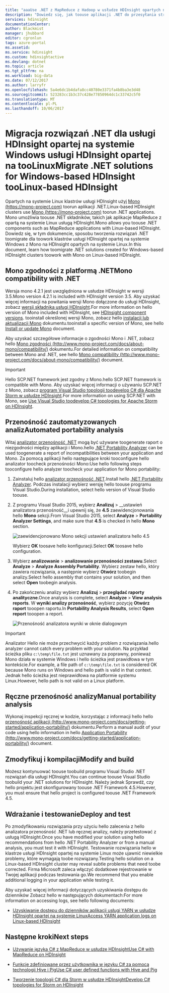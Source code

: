 ```yaml
---
title: "aaaUse .NET z MapReduce z Hadoop w usłudze HDInsight opartych na systemie Linux - Azure | Dokumentacja firmy Microsoft"
description: "Dowiedz się, jak toouse aplikacji .NET do przesyłania strumieniowego MapReduce na HDInsight opartych na systemie Linux."
services: hdinsight
documentationCenter: 
author: Blackmist
manager: jhubbard
editor: cgronlun
tags: azure-portal
ms.assetid: 
ms.service: hdinsight
ms.custom: hdinsightactive
ms.devlang: dotnet
ms.topic: article
ms.tgt_pltfrm: na
ms.workload: big-data
ms.date: 07/12/2017
ms.author: larryfr
ms.openlocfilehash: 5a4e6dc1b4dafa8cc40780e3371fa4b8ba3e3d48
ms.sourcegitcommit: 523283cc1b3c37c428e77850964dc1c33742c5f0
ms.translationtype: MT
ms.contentlocale: pl-PL
ms.lasthandoff: 10/06/2017
---
```

# <a name="migrate-net-solutions-for-windows-based-hdinsight-toolinux-based-hdinsight"></a><span data-ttu-id="f7e48-103">Migracja rozwiązań .NET dla usługi HDInsight opartej na systemie Windows usługi HDInsight opartej na tooLinux</span><span class="sxs-lookup"><span data-stu-id="f7e48-103">Migrate .NET solutions for Windows-based HDInsight tooLinux-based HDInsight</span></span>

<span data-ttu-id="f7e48-104">Opartych na systemie Linux klastrów usługi HDInsight użyj [Mono (https://mono-project.com)](https://mono-project.com) toorun aplikacji .NET.</span><span class="sxs-lookup"><span data-stu-id="f7e48-104">Linux-based HDInsight clusters use [Mono (https://mono-project.com)](https://mono-project.com) toorun .NET applications.</span></span> <span data-ttu-id="f7e48-105">Mono umożliwia toouse .NET składników, takich jak aplikacje MapReduce z opartą na systemie Linux usługą HDInsight.</span><span class="sxs-lookup"><span data-stu-id="f7e48-105">Mono allows you toouse .NET components such as MapReduce applications with Linux-based HDInsight.</span></span> <span data-ttu-id="f7e48-106">Dowiedz się, w tym dokumencie, sposobu tworzenia rozwiązań .NET toomigrate dla toowork klastrów usługi HDInsight opartej na systemie Windows z Mono na HDInsight opartych na systemie Linux.</span><span class="sxs-lookup"><span data-stu-id="f7e48-106">In this document, learn how toomigrate .NET solutions created for Windows-based HDInsight clusters toowork with Mono on Linux-based HDInsight.</span></span>

## <a name="mono-compatibility-with-net"></a><span data-ttu-id="f7e48-107">Mono zgodności z platformą .NET</span><span class="sxs-lookup"><span data-stu-id="f7e48-107">Mono compatibility with .NET</span></span>

<span data-ttu-id="f7e48-108">Wersja mono 4.2.1 jest uwzględniona w usłudze HDInsight w wersji 3.5.</span><span class="sxs-lookup"><span data-stu-id="f7e48-108">Mono version 4.2.1 is included with HDInsight version 3.5.</span></span> <span data-ttu-id="f7e48-109">Aby uzyskać więcej informacji na powitania wersji Mono dołączone do usługi HDInsight, zobacz [wersji składnika usługi HDInsight](hdinsight-component-versioning.md).</span><span class="sxs-lookup"><span data-stu-id="f7e48-109">For more information on hello version of Mono included with HDInsight, see [HDInsight component versions](hdinsight-component-versioning.md).</span></span> <span data-ttu-id="f7e48-110">tooinstall określonej wersji Mono, zobacz hello [instalacji lub aktualizacji Mono](hdinsight-hadoop-install-mono.md) dokumentu.</span><span class="sxs-lookup"><span data-stu-id="f7e48-110">tooinstall a specific version of Mono, see hello [Install or update Mono](hdinsight-hadoop-install-mono.md) document.</span></span>

<span data-ttu-id="f7e48-111">Aby uzyskać szczegółowe informacje o zgodności Mono i .NET, zobacz hello [Mono zgodności (http://www.mono-project.com/docs/about-mono/compatibility/)](http://www.mono-project.com/docs/about-mono/compatibility/) dokumentu.</span><span class="sxs-lookup"><span data-stu-id="f7e48-111">For detailed information on compatibility between Mono and .NET, see hello [Mono compatibility (http://www.mono-project.com/docs/about-mono/compatibility/)](http://www.mono-project.com/docs/about-mono/compatibility/) document.</span></span>

> [!IMPORTANT]
> <span data-ttu-id="f7e48-112">Hello SCP.NET framework jest zgodny z Mono.</span><span class="sxs-lookup"><span data-stu-id="f7e48-112">hello SCP.NET framework is compatible with Mono.</span></span> <span data-ttu-id="f7e48-113">Aby uzyskać więcej informacji o używaniu SCP.NET z Mono, zobacz [program Visual Studio topologii toodevelop C# dla Apache Storm w usłudze HDInsight](hdinsight-storm-develop-csharp-visual-studio-topology.md).</span><span class="sxs-lookup"><span data-stu-id="f7e48-113">For more information on using SCP.NET with Mono, see [Use Visual Studio toodevelop C# topologies for Apache Storm on HDInsight](hdinsight-storm-develop-csharp-visual-studio-topology.md).</span></span>

## <a name="automated-portability-analysis"></a><span data-ttu-id="f7e48-114">Przenośność zautomatyzowanych analiz</span><span class="sxs-lookup"><span data-stu-id="f7e48-114">Automated portability analysis</span></span>

<span data-ttu-id="f7e48-115">Witaj [analizator przenośność .NET](https://marketplace.visualstudio.com/items?itemName=ConnieYau.NETPortabilityAnalyzer) mogą być używane toogenerate raport o niezgodności między aplikacji i Mono.</span><span class="sxs-lookup"><span data-stu-id="f7e48-115">hello [.NET Portability Analyzer](https://marketplace.visualstudio.com/items?itemName=ConnieYau.NETPortabilityAnalyzer) can be used toogenerate a report of incompatibilities between your application and Mono.</span></span> <span data-ttu-id="f7e48-116">Za pomocą aplikacji hello następujące kroki tooconfigure hello analizator toocheck przenośności Mono:</span><span class="sxs-lookup"><span data-stu-id="f7e48-116">Use hello following steps tooconfigure hello analyzer toocheck your application for Mono portability:</span></span>

1. <span data-ttu-id="f7e48-117">Zainstaluj hello [analizator przenośność .NET](https://marketplace.visualstudio.com/items?itemName=ConnieYau.NETPortabilityAnalyzer).</span><span class="sxs-lookup"><span data-stu-id="f7e48-117">Install hello [.NET Portability Analyzer](https://marketplace.visualstudio.com/items?itemName=ConnieYau.NETPortabilityAnalyzer).</span></span> <span data-ttu-id="f7e48-118">Podczas instalacji wybierz wersję hello toouse programu Visual Studio.</span><span class="sxs-lookup"><span data-stu-id="f7e48-118">During installation, select hello version of Visual Studio toouse.</span></span>

2. <span data-ttu-id="f7e48-119">Z programu Visual Studio 2015, wybierz __Analizuj__ > __ustawień analizatora przenośność__i upewnij się, że __4.5__ zaewidencjonowania hello __Mono__  sekcji.</span><span class="sxs-lookup"><span data-stu-id="f7e48-119">From Visual Studio 2015, select __Analyze__ > __Portability Analyzer Settings__, and make sure that __4.5__ is checked in hello __Mono__ section.</span></span>

    ![zaewidencjonowano Mono sekcji ustawień analizatora hello 4.5](./media/hdinsight-hadoop-migrate-dotnet-to-linux/portability-analyzer-settings.png)

    <span data-ttu-id="f7e48-121">Wybierz __OK__ toosave hello konfiguracji.</span><span class="sxs-lookup"><span data-stu-id="f7e48-121">Select __OK__ toosave hello configuration.</span></span>

3. <span data-ttu-id="f7e48-122">Wybierz __analizowanie__ > __analizowanie przenośności zestawu__.</span><span class="sxs-lookup"><span data-stu-id="f7e48-122">Select __Analyze__ > __Analyze Assembly Portability__.</span></span> <span data-ttu-id="f7e48-123">Wybierz zestaw hello, który zawiera rozwiązania, a następnie wybierz __Otwórz__ toobegin analizy.</span><span class="sxs-lookup"><span data-stu-id="f7e48-123">Select hello assembly that contains your solution, and then select __Open__ toobegin analysis.</span></span>

4. <span data-ttu-id="f7e48-124">Po zakończeniu analizy wybierz __Analizuj__ > __przeglądać raporty analityczne__.</span><span class="sxs-lookup"><span data-stu-id="f7e48-124">Once analysis is complete, select __Analyze__ > __View analysis reports__.</span></span> <span data-ttu-id="f7e48-125">W __wyniki analizy przenośność__, wybierz pozycję __Otwórz raport__ tooopen raportu.</span><span class="sxs-lookup"><span data-stu-id="f7e48-125">In __Portability Analysis Results__, select __Open report__ tooopen a report.</span></span>

    ![Przenośność analizatora wyniki w oknie dialogowym](./media/hdinsight-hadoop-migrate-dotnet-to-linux/portability-analyzer-results.png)

> [!IMPORTANT]
> <span data-ttu-id="f7e48-127">Analizator Hello nie może przechwycić każdy problem z rozwiązania.</span><span class="sxs-lookup"><span data-stu-id="f7e48-127">hello analyzer cannot catch every problem with your solution.</span></span> <span data-ttu-id="f7e48-128">Na przykład ścieżka pliku `c:\temp\file.txt` jest uznawany za poprawny, ponieważ Mono działa w systemie Windows i hello ścieżka jest prawidłowa w tym kontekście.</span><span class="sxs-lookup"><span data-stu-id="f7e48-128">For example, a file path of `c:\temp\file.txt` is considered OK because Mono runs on Windows and hello path is valid in that context.</span></span> <span data-ttu-id="f7e48-129">Jednak hello ścieżka jest nieprawidłowa na platformie systemu Linux.</span><span class="sxs-lookup"><span data-stu-id="f7e48-129">However, hello path is not valid on a Linux platform.</span></span>

## <a name="manual-portability-analysis"></a><span data-ttu-id="f7e48-130">Ręczne przenośność analizy</span><span class="sxs-lookup"><span data-stu-id="f7e48-130">Manual portability analysis</span></span>

<span data-ttu-id="f7e48-131">Wykonaj inspekcji ręcznej w kodzie, korzystając z informacji hello hello [przenośność aplikacji (http://www.mono-project.com/docs/getting-started/application-portability/)](http://www.mono-project.com/docs/getting-started/application-portability/) dokumentu.</span><span class="sxs-lookup"><span data-stu-id="f7e48-131">Perform a manual audit of your code using hello information in hello [Application Portability (http://www.mono-project.com/docs/getting-started/application-portability/)](http://www.mono-project.com/docs/getting-started/application-portability/) document.</span></span>

## <a name="modify-and-build"></a><span data-ttu-id="f7e48-132">Zmodyfikuj i kompilacji</span><span class="sxs-lookup"><span data-stu-id="f7e48-132">Modify and build</span></span>

<span data-ttu-id="f7e48-133">Możesz kontynuować toouse toobuild programu Visual Studio .NET rozwiązań dla usługi HDInsight.</span><span class="sxs-lookup"><span data-stu-id="f7e48-133">You can continue toouse Visual Studio toobuild your .NET solutions for HDInsight.</span></span> <span data-ttu-id="f7e48-134">Należy jednak Sprawdź, czy hello projektu jest skonfigurowany toouse .NET Framework 4.5.</span><span class="sxs-lookup"><span data-stu-id="f7e48-134">However, you must ensure that hello project is configured toouse .NET Framework 4.5.</span></span>

## <a name="deploy-and-test"></a><span data-ttu-id="f7e48-135">Wdrażanie i testowanie</span><span class="sxs-lookup"><span data-stu-id="f7e48-135">Deploy and test</span></span>

<span data-ttu-id="f7e48-136">Po zmodyfikowaniu rozwiązania przy użyciu hello zalecenia z hello analizatora przenośność .NET lub ręcznej analizy, należy przetestować z usługą HDInsight.</span><span class="sxs-lookup"><span data-stu-id="f7e48-136">Once you have modified your solution using hello recommendations from hello .NET Portability Analyzer or from a manual analysis, you must test it with HDInsight.</span></span> <span data-ttu-id="f7e48-137">Testowanie rozwiązania hello w klastrze usługi HDInsight opartej na systemie Linux może ujawnić niewielkie problemy, które wymagają toobe rozwiązany.</span><span class="sxs-lookup"><span data-stu-id="f7e48-137">Testing hello solution on a Linux-based HDInsight cluster may reveal subtle problems that need toobe corrected.</span></span> <span data-ttu-id="f7e48-138">Firma Microsoft zaleca włączyć dodatkowe rejestrowanie w Twojej aplikacji podczas testowania go.</span><span class="sxs-lookup"><span data-stu-id="f7e48-138">We recommend that you enable additional logging in your application while testing it.</span></span>

<span data-ttu-id="f7e48-139">Aby uzyskać więcej informacji dotyczących uzyskiwania dostępu do dzienników Zobacz hello w następujących dokumentach:</span><span class="sxs-lookup"><span data-stu-id="f7e48-139">For more information on accessing logs, see hello following documents:</span></span>

* [<span data-ttu-id="f7e48-140">Uzyskiwanie dostępu do dzienników aplikacji usługi YARN w usłudze HDInsight opartej na systemie Linux</span><span class="sxs-lookup"><span data-stu-id="f7e48-140">Access YARN application logs on Linux-based HDInsight</span></span>](hdinsight-hadoop-access-yarn-app-logs-linux.md)

## <a name="next-steps"></a><span data-ttu-id="f7e48-141">Następne kroki</span><span class="sxs-lookup"><span data-stu-id="f7e48-141">Next steps</span></span>

* [<span data-ttu-id="f7e48-142">Używanie języka C# z MapReduce w usłudze HDInsight</span><span class="sxs-lookup"><span data-stu-id="f7e48-142">Use C# with MapReduce on HDInsight</span></span>](hdinsight-hadoop-dotnet-csharp-mapreduce-streaming.md)

* [<span data-ttu-id="f7e48-143">Funkcje zdefiniowane przez użytkownika w języku C# za pomocą technologii Hive i Pig</span><span class="sxs-lookup"><span data-stu-id="f7e48-143">Use C# user defined functions with Hive and Pig</span></span>](hdinsight-hadoop-hive-pig-udf-dotnet-csharp.md)

* [<span data-ttu-id="f7e48-144">Tworzenie topologii C# dla Storm w usłudze HDInsight</span><span class="sxs-lookup"><span data-stu-id="f7e48-144">Develop C# topologies for Storm on HDInsight</span></span>](hdinsight-storm-develop-csharp-visual-studio-topology.md)
